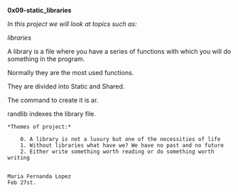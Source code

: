 **0x09-static_libraries**

*In this project we will look at topics such as:*

*libraries*

A library is a file where you have a series of functions with which you will do something in the program.

Normally they are the most used functions.

They are divided into Static and Shared.

The command to create it is ar.

randlib indexes the library file.

    *Themes of project:*

        0. A library is not a luxury but one of the necessities of life
        1. Without libraries what have we? We have no past and no future
        2. Either write something worth reading or do something worth writing


    Maria Fernanda Lopez
    Feb 27st.
